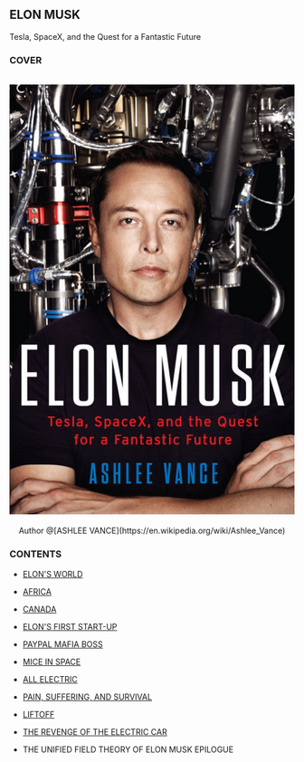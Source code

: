 ELON MUSK
---

Tesla, SpaceX, and the Quest for a Fantastic Future

### COVER

<br>

<div align=center>
  <img src="./screenshot/cover.jpg"/>
</div>

<br>

<div align=center>
  <span>Author @[ASHLEE VANCE](https://en.wikipedia.org/wiki/Ashlee_Vance)</span>
</div>


### CONTENTS

- [ELON'S WORLD](https://github.com/johnnynode/Elon-Musk/blob/master/CONTENTS/1.ELON'S%20WORLD.md)

- [AFRICA](https://github.com/johnnynode/Elon-Musk/blob/master/CONTENTS/2.AFRICA.md)

- [CANADA](https://github.com/johnnynode/Elon-Musk/blob/master/CONTENTS/3.CANADA.md)

- [ELON'S FIRST START-UP](https://github.com/johnnynode/Elon-Musk/blob/master/CONTENTS/4.ELON'S%20FIRST%20START-UP.md)

- [PAYPAL MAFIA BOSS](https://github.com/johnnynode/Elon-Musk/blob/master/CONTENTS/5.PAYPAL%20MAFIA%20BOSS.md)

- [MICE IN SPACE](https://github.com/johnnynode/Elon-Musk/blob/master/CONTENTS/6.MICE%20IN%20SPAC.md)

- [ALL ELECTRIC](https://github.com/johnnynode/Elon-Musk/blob/master/CONTENTS/7.ALL%20ELECTRIC.md)

- [PAIN, SUFFERING, AND SURVIVAL](https://github.com/johnnynode/Elon-Musk/blob/master/CONTENTS/8.PAIN,%20SUFFERING,%20AND%20SURVIVAL.md)

- [LIFTOFF](https://github.com/johnnynode/Elon-Musk/blob/master/CONTENTS/9.LIFTOFF.md)

- [THE REVENGE OF THE ELECTRIC CAR](https://github.com/johnnynode/Elon-Musk/blob/master/CONTENTS/10.THE%20REVENGE%20OF%20THE%20ELECTRIC%20CAR.md)

- THE UNIFIED FIELD THEORY OF ELON MUSK EPILOGUE